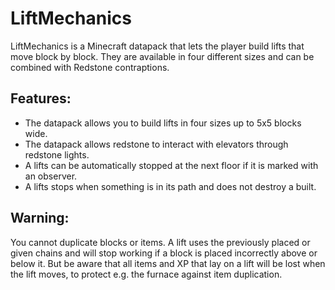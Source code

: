 # LiftMechanics
LiftMechanics is a Minecraft datapack that lets the player build lifts that move block by block. They are available in four different sizes and can be combined with Redstone contraptions.

## Features:
- The datapack allows you to build lifts in four sizes up to 5x5 blocks wide.
- The datapack allows redstone to interact with elevators through redstone lights.
- A lifts can be automatically stopped at the next floor if it is marked with an observer.
- A lifts stops when something is in its path and does not destroy a built.

## Warning:
You cannot duplicate blocks or items. A lift uses the previously placed or given chains and will stop working if a block is placed incorrectly above or below it.
But be aware that all items and XP that lay on a lift will be lost when the lift moves, to protect e.g. the furnace against item duplication.
